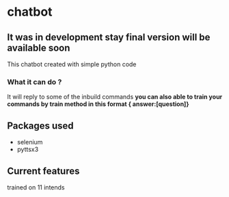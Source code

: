 # chatbot
## It was in development stay final version will be available soon


This chatbot created with simple python code 


### What it can do ?
 It will reply to some of the inbuild commands
 **you can also able to train your commands  by train method in this format { answer:[question]}**
 


## Packages used 
- selenium
- pyttsx3

## Current features
trained on 11 intends 



